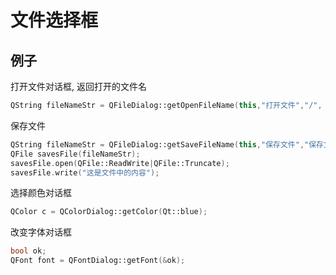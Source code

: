 # 文件选择框

## 例子

打开文件对话框, 返回打开的文件名

```cpp
QString fileNameStr = QFileDialog::getOpenFileName(this,"打开文件","/", "C++ file(*.cpp)::C files(*.c)::Head files(*.h)" );
```

保存文件

```cpp
QString fileNameStr = QFileDialog::getSaveFileName(this,"保存文件","保存文件名",".txt");
QFile savesFile(fileNameStr);
savesFile.open(QFile::ReadWrite|QFile::Truncate);
savesFile.write("这是文件中的内容");
```

选择颜色对话框

```cpp
QColor c = QColorDialog::getColor(Qt::blue);
```

改变字体对话框

```cpp
bool ok;
QFont font = QFontDialog::getFont(&ok);
```
